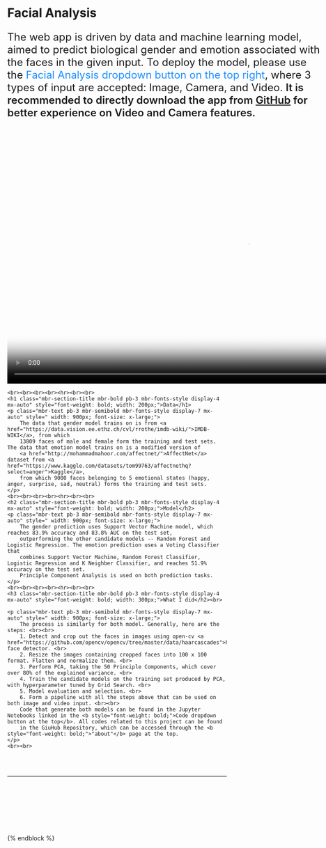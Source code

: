 <div class="container">
    <br><br>
    <h1 class="mbr-section-title mbr-bold pb-3 mbr-fonts-style display-2 mx-auto" style="font-weight: bold; width: 500px;">Facial Analysis</h1>
    <p class="mbr-text pb-3 mbr-semibold mbr-fonts-style display-7 mx-auto" style=" width: 730px; font-size: x-large;">
        The web app is driven by data and machine learning model, aimed to predict biological gender and emotion associated with the faces in the given input.
        To deploy the model, please use the <b style="font-weight: 400; color: dodgerblue;">Facial Analysis dropdown button on the top right</b>, where 3 types of input are accepted: Image, Camera, and Video.
        <b style="font-weight: 600;">It is recommended to directly download the app from <a href="https://github.com/LBY777/FacialAnalysisWebApp/tree/Heroku">GitHub</a> for better experience on Video and Camera features.</b>
    </p>
    <br><br>
    <center>
        <video loop="True" autoplay="True" muted="True" preload="auto" width="1100" poster="/static/images/poster.png">
            <source src="/static/images/home.mp4" type="video/mp4">
            <source src="movie.ogg" type="video/ogg">
            Your browser does not support the video tag.
        </video>
    </center>
    
    
    <br><br><br><br><hr><br><br>
    <h1 class="mbr-section-title mbr-bold pb-3 mbr-fonts-style display-4 mx-auto" style="font-weight: bold; width: 200px;">Data</h1>
    <p class="mbr-text pb-3 mbr-semibold mbr-fonts-style display-7 mx-auto" style=" width: 900px; font-size: x-large;">
        The data that gender model trains on is from <a href="https://data.vision.ee.ethz.ch/cvl/rrothe/imdb-wiki/">IMDB-WIKI</a>, from which
        13809 faces of male and female form the training and test sets. The data that emotion model trains on is a modified version of 
        <a href="http://mohammadmahoor.com/affectnet/">AffectNet</a> dataset from <a href="https://www.kaggle.com/datasets/tom99763/affectnethq?select=anger">Kaggle</a>,
        from which 9000 faces belonging to 5 emotional states (happy, anger, surprise, sad, neutral) forms the training and test sets.
    </p>
    <br><br><br><br><hr><br><br>
    <h2 class="mbr-section-title mbr-bold pb-3 mbr-fonts-style display-4 mx-auto" style="font-weight: bold; width: 200px;">Model</h2>
    <p class="mbr-text pb-3 mbr-semibold mbr-fonts-style display-7 mx-auto" style=" width: 900px; font-size: x-large;">
        The gender prediction uses Support Vector Machine model, which reaches 83.9% accuracy and 83.8% AUC on the test set, 
        outperforming the other candidate models -- Random Forest and Logistic Regression. The emotion prediction uses a Voting Classifier that 
        combines Support Vector Machine, Random Forest Classifier, Logistic Regression and K Neighber Classifier, and reaches 51.9% accuracy on the test set. 
        Principle Component Analysis is used on both prediction tasks. 
    </p>
    <br><br><br><br><hr><br><br>
    <h3 class="mbr-section-title mbr-bold pb-3 mbr-fonts-style display-4 mx-auto" style="font-weight: bold; width: 300px;">What I did</h2><br>

    <p class="mbr-text pb-3 mbr-semibold mbr-fonts-style display-7 mx-auto" style=" width: 900px; font-size: x-large;">
        The process is similarly for both model. Generally, here are the steps: <br><br>
        1. Detect and crop out the faces in images using open-cv <a href="https://github.com/opencv/opencv/tree/master/data/haarcascades">haarcascades</a> face detector. <br>
        2. Resize the images containing cropped faces into 100 x 100 format. Flatten and normalize them. <br>
        3. Perform PCA, taking the 50 Principle Components, which cover over 80% of the explained variance. <br>
        4. Train the candidate models on the training set produced by PCA, with hyperparameter tuned by Grid Search. <br>
        5. Model evaluation and selection. <br>
        6. Form a pipeline with all the steps above that can be used on both image and video input. <br><br>
        Code that generate both models can be found in the Jupyter Notebooks linked in the <b style="font-weight: bold;">Code dropdown button at the top</b>. All codes related to this project can be found
        in the GiuHub Repository, which can be accessed through the <b style="font-weight: bold;">"about"</b> page at the top.
    </p>
    <br><br>
</div>
<br><br><hr><br><br><br><br><br><br><br>
{% endblock %}
